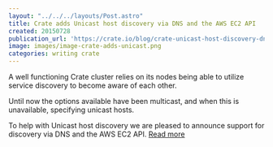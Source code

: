 ```yaml
---
layout: "../../../layouts/Post.astro"
title: Crate adds Unicast host discovery via DNS and the AWS EC2 API
created: 20150728
publication_url: 'https://crate.io/blog/crate-unicast-host-discovery-dns-aws/'
image: images/image-crate-adds-unicast.png
categories: writing crate
---
```


A well functioning Crate cluster relies on its nodes being able to utilize service discovery to become aware of each other.

Until now the options available have been multicast, and when this is unavailable, specifying unicast hosts.

To help with Unicast host discovery we are pleased to announce support for discovery via DNS and the AWS EC2 API. [Read more](ttps://crate.io/blog/crate-unicast-host-discovery-dns-aws/)
